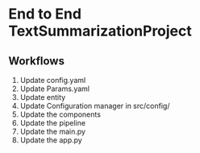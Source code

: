 # End to End TextSummarizationProject

## Workflows

1. Update config.yaml
2. Update Params.yaml
3. Update entity
4. Update Configuration manager in src/config/
5. Update the components 
6. Update the pipeline
7. Update the main.py
8. Update the app.py
